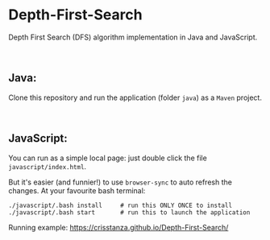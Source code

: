 Depth-First-Search
==================

Depth First Search (DFS) algorithm implementation in Java and JavaScript.

<br>

## Java:

Clone this repository and run the application (folder `java`) as a `Maven` project.

<br>

## JavaScript:

You can run as a simple local page: just double click the file `javascript/index.html`.

But it's easier (and funnier!) to use `browser-sync` to auto refresh the changes. At your favourite bash terminal:

    ./javascript/.bash install     # run this ONLY ONCE to install
    ./javascript/.bash start       # run this to launch the application

Running example: https://crisstanza.github.io/Depth-First-Search/
